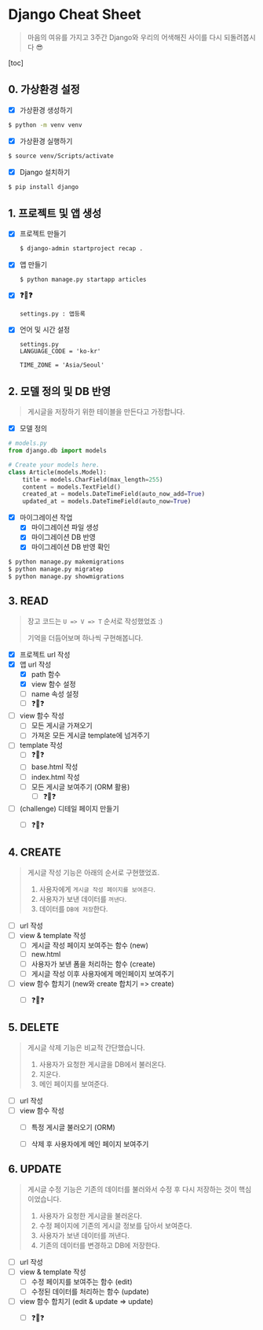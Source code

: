 # Django Cheat Sheet

>  마음의 여유를 가지고 3주간 Django와 우리의 어색해진 사이를 다시 되돌려봅시다 😎

[toc]

## 0. 가상환경 설정

- [x] 가상환경 생성하기

```bash
$ python -m venv venv
```

- [x] 가상환경 실행하기

```bash
$ source venv/Scripts/activate          
```

- [x] Django 설치하기

```bash
$ pip install django
```



## 1. 프로젝트 및 앱 생성

- [x] 프로젝트 만들기

  ```bash
  $ django-admin startproject recap .
  ```

- [x] 앱 만들기

  ```bash
  $ python manage.py startapp articles
  ```

- [x] **❓🤔❓**

  ```
  settings.py : 앱등록 
  ```

- [x] 언어 및 시간 설정

  ```
  settings.py
  LANGUAGE_CODE = 'ko-kr'
  
  TIME_ZONE = 'Asia/Seoul'
  ```

  

## 2. 모델 정의 및 DB 반영

> 게시글을 저장하기 위한 테이블을 만든다고 가정합니다.

- [x] 모델 정의

``` python
# models.py
from django.db import models

# Create your models here.
class Article(models.Model):
    title = models.CharField(max_length=255)
    content = models.TextField()
    created_at = models.DateTimeField(auto_now_add=True)
    updated_at = models.DateTimeField(auto_now=True)
```

- [x] 마이그레이션 작업
  - [x] 마이그레이션 파일 생성
  - [x] 마이그레이션 DB 반영
  - [x] 마이그레이션 DB 반영 확인

```bash
$ python manage.py makemigrations
$ python manage.py migratep
$ python manage.py showmigrations
```



## 3. READ

> 장고 코드는 `U => V => T` 순서로 작성했었죠 :)
>
> 기억을 더듬어보며 하나씩 구현해봅니다.

- [x] 프로젝트 url 작성
- [x] 앱 url 작성
  - [x] path 함수
  - [x] view 함수 설정 
  - [ ] name 속성 설정
  - [ ] ❓🤔❓
- [ ] view 함수 작성
  - [ ] 모든 게시글 가져오기
  - [ ] 가져온 모든 게시글 template에 넘겨주기
- [ ] template 작성
  - [ ] ❓🤔❓
  - [ ] base.html 작성
  - [ ] index.html 작성
  - [ ] 모든 게시글 보여주기 (ORM 활용)
    - [ ] ❓🤔❓
- [ ] (challenge) 디테일 페이지 만들기
  - [ ] ❓🤔❓



## 4. CREATE

> 게시글 작성 기능은 아래의 순서로 구현했었죠.
>
> 1. 사용자에게 `게시글 작성 페이지를 보여준다`.
> 2. 사용자가 보낸 데이터를 `꺼낸다`.
> 3. 데이터를 `DB에 저장`한다.

- [ ] url 작성
- [ ] view & template 작성
  - [ ] 게시글 작성 페이지 보여주는 함수 (new)
  - [ ] new.html
  - [ ] 사용자가 보낸 폼을 처리하는 함수 (create)
  - [ ] 게시글 작성 이후 사용자에게 메인페이지 보여주기
- [ ] view 함수 합치기 (new와 create 합치기 => create)
  - [ ] ❓🤔❓



## 5. DELETE

> 게시글 삭제 기능은 비교적 간단했습니다.
>
> 1. 사용자가 요청한 게시글을 DB에서 불러온다.
> 2. 지운다.
> 3. 메인 페이지를 보여준다.

- [ ] url 작성
- [ ] view 함수 작성
  - [ ] 특정 게시글 불러오기 (ORM)
  - [ ] 삭제 후 사용자에게 메인 페이지 보여주기



## 6. UPDATE

> 게시글 수정 기능은 기존의 데이터를 불러와서 수정 후 다시 저장하는 것이 핵심이었습니다.
>
> 1. 사용자가 요청한 게시글을 불러온다.
> 2. 수정 페이지에 기존의 게시글 정보를 담아서 보여준다.
> 3. 사용자가 보낸 데이터를 꺼낸다.
> 4. 기존의 데이터를 변경하고 DB에 저장한다.

- [ ] url 작성
- [ ] view & template 작성
  - [ ] 수정 페이지를 보여주는 함수 (edit)
  - [ ] 수정된 데이터를 처리하는 함수 (update)
- [ ] view 함수 합치기 (edit & update => update)
  - [ ] ❓🤔❓



